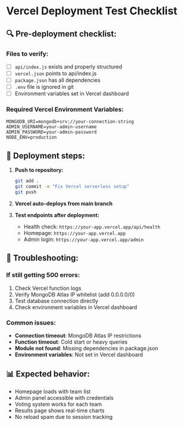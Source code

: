 # Vercel Deployment Test Checklist

## 🔍 Pre-deployment checklist:

### Files to verify:
- [ ] `api/index.js` exists and properly structured
- [ ] `vercel.json` points to api/index.js
- [ ] `package.json` has all dependencies
- [ ] `.env` file is ignored in git
- [ ] Environment variables set in Vercel dashboard

### Required Vercel Environment Variables:
```
MONGODB_URI=mongodb+srv://your-connection-string
ADMIN_USERNAME=your-admin-username  
ADMIN_PASSWORD=your-admin-password
NODE_ENV=production
```

## 🚀 Deployment steps:

1. **Push to repository:**
   ```bash
   git add .
   git commit -m "Fix Vercel serverless setup"
   git push
   ```

2. **Vercel auto-deploys from main branch**

3. **Test endpoints after deployment:**
   - Health check: `https://your-app.vercel.app/api/health`
   - Homepage: `https://your-app.vercel.app`
   - Admin login: `https://your-app.vercel.app/admin`

## 🐛 Troubleshooting:

### If still getting 500 errors:
1. Check Vercel function logs
2. Verify MongoDB Atlas IP whitelist (add 0.0.0.0/0)
3. Test database connection directly
4. Check environment variables in Vercel dashboard

### Common issues:
- **Connection timeout**: MongoDB Atlas IP restrictions
- **Function timeout**: Cold start or heavy queries
- **Module not found**: Missing dependencies in package.json
- **Environment variables**: Not set in Vercel dashboard

## 📊 Expected behavior:
- Homepage loads with team list
- Admin panel accessible with credentials
- Voting system works for each team
- Results page shows real-time charts
- No reload spam due to session tracking
